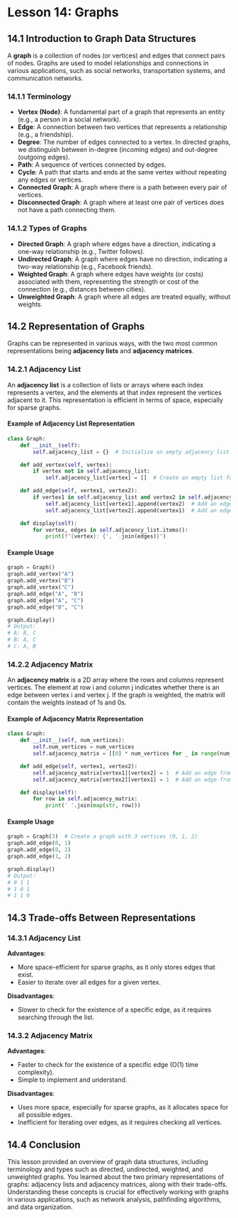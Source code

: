 # Lesson 14: Graphs

## 14.1 Introduction to Graph Data Structures

A **graph** is a collection of nodes (or vertices) and edges that connect pairs of nodes. Graphs are used to model relationships and connections in various applications, such as social networks, transportation systems, and communication networks.

### 14.1.1 Terminology
- **Vertex (Node)**: A fundamental part of a graph that represents an entity (e.g., a person in a social network).
- **Edge**: A connection between two vertices that represents a relationship (e.g., a friendship).
- **Degree**: The number of edges connected to a vertex. In directed graphs, we distinguish between in-degree (incoming edges) and out-degree (outgoing edges).
- **Path**: A sequence of vertices connected by edges.
- **Cycle**: A path that starts and ends at the same vertex without repeating any edges or vertices.
- **Connected Graph**: A graph where there is a path between every pair of vertices.
- **Disconnected Graph**: A graph where at least one pair of vertices does not have a path connecting them.

### 14.1.2 Types of Graphs
- **Directed Graph**: A graph where edges have a direction, indicating a one-way relationship (e.g., Twitter follows).
- **Undirected Graph**: A graph where edges have no direction, indicating a two-way relationship (e.g., Facebook friends).
- **Weighted Graph**: A graph where edges have weights (or costs) associated with them, representing the strength or cost of the connection (e.g., distances between cities).
- **Unweighted Graph**: A graph where all edges are treated equally, without weights.

## 14.2 Representation of Graphs

Graphs can be represented in various ways, with the two most common representations being **adjacency lists** and **adjacency matrices**.

### 14.2.1 Adjacency List
An **adjacency list** is a collection of lists or arrays where each index represents a vertex, and the elements at that index represent the vertices adjacent to it. This representation is efficient in terms of space, especially for sparse graphs.

#### Example of Adjacency List Representation
```python
class Graph:
    def __init__(self):
        self.adjacency_list = {}  # Initialize an empty adjacency list

    def add_vertex(self, vertex):
        if vertex not in self.adjacency_list:
            self.adjacency_list[vertex] = []  # Create an empty list for the new vertex

    def add_edge(self, vertex1, vertex2):
        if vertex1 in self.adjacency_list and vertex2 in self.adjacency_list:
            self.adjacency_list[vertex1].append(vertex2)  # Add an edge from vertex1 to vertex2
            self.adjacency_list[vertex2].append(vertex1)  # Add an edge from vertex2 to vertex1 (for undirected graph)

    def display(self):
        for vertex, edges in self.adjacency_list.items():
            print(f"{vertex}: {', '.join(edges)}")
```

#### Example Usage
```python
graph = Graph()
graph.add_vertex("A")
graph.add_vertex("B")
graph.add_vertex("C")
graph.add_edge("A", "B")
graph.add_edge("A", "C")
graph.add_edge("B", "C")

graph.display()
# Output:
# A: B, C
# B: A, C
# C: A, B
```

### 14.2.2 Adjacency Matrix
An **adjacency matrix** is a 2D array where the rows and columns represent vertices. The element at row i and column j indicates whether there is an edge between vertex i and vertex j. If the graph is weighted, the matrix will contain the weights instead of 1s and 0s.

#### Example of Adjacency Matrix Representation
```python
class Graph:
    def __init__(self, num_vertices):
        self.num_vertices = num_vertices
        self.adjacency_matrix = [[0] * num_vertices for _ in range(num_vertices)]  # Initialize a num_vertices x num_vertices matrix

    def add_edge(self, vertex1, vertex2):
        self.adjacency_matrix[vertex1][vertex2] = 1  # Add an edge from vertex1 to vertex2
        self.adjacency_matrix[vertex2][vertex1] = 1  # Add an edge from vertex2 to vertex1 (for undirected graph)

    def display(self):
        for row in self.adjacency_matrix:
            print(' '.join(map(str, row)))
```

#### Example Usage
```python
graph = Graph(3)  # Create a graph with 3 vertices (0, 1, 2)
graph.add_edge(0, 1)
graph.add_edge(0, 2)
graph.add_edge(1, 2)

graph.display()
# Output:
# 0 1 1
# 1 0 1
# 1 1 0
```

## 14.3 Trade-offs Between Representations

### 14.3.1 Adjacency List
**Advantages**:
- More space-efficient for sparse graphs, as it only stores edges that exist.
- Easier to iterate over all edges for a given vertex.

**Disadvantages**:
- Slower to check for the existence of a specific edge, as it requires searching through the list.

### 14.3.2 Adjacency Matrix
**Advantages**:
- Faster to check for the existence of a specific edge (O(1) time complexity).
- Simple to implement and understand.

**Disadvantages**:
- Uses more space, especially for sparse graphs, as it allocates space for all possible edges.
- Inefficient for iterating over edges, as it requires checking all vertices.

## 14.4 Conclusion

This lesson provided an overview of graph data structures, including terminology and types such as directed, undirected, weighted, and unweighted graphs. You learned about the two primary representations of graphs: adjacency lists and adjacency matrices, along with their trade-offs. Understanding these concepts is crucial for effectively working with graphs in various applications, such as network analysis, pathfinding algorithms, and data organization.